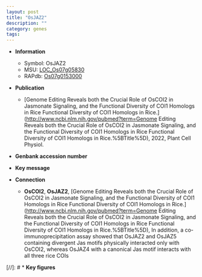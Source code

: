 ```yaml
---
layout: post
title: "OsJAZ2"
description: ""
category: genes
tags: 
---
```


* **Information**  
    + Symbol: OsJAZ2  
    + MSU: [LOC_Os07g05830](http://rice.uga.edu/cgi-bin/ORF_infopage.cgi?orf=LOC_Os07g05830)  
    + RAPdb: [Os07g0153000](http://rapdb.dna.affrc.go.jp/viewer/gbrowse_details/irgsp1?name=Os07g0153000)  

* **Publication**  
    + [Genome Editing Reveals both the Crucial Role of OsCOI2 in Jasmonate Signaling, and the Functional Diversity of COI1 Homologs in Rice Functional Diversity of COI1 Homologs in Rice.](http://www.ncbi.nlm.nih.gov/pubmed?term=Genome Editing Reveals both the Crucial Role of OsCOI2 in Jasmonate Signaling, and the Functional Diversity of COI1 Homologs in Rice Functional Diversity of COI1 Homologs in Rice.%5BTitle%5D), 2022, Plant Cell Physiol.

* **Genbank accession number**  

* **Key message**  

* **Connection**  
    + __OsCOI2__, __OsJAZ2__, [Genome Editing Reveals both the Crucial Role of OsCOI2 in Jasmonate Signaling, and the Functional Diversity of COI1 Homologs in Rice Functional Diversity of COI1 Homologs in Rice.](http://www.ncbi.nlm.nih.gov/pubmed?term=Genome Editing Reveals both the Crucial Role of OsCOI2 in Jasmonate Signaling, and the Functional Diversity of COI1 Homologs in Rice Functional Diversity of COI1 Homologs in Rice.%5BTitle%5D),  In addition, a co-immunoprecipitation assay showed that OsJAZ2 and OsJAZ5 containing divergent Jas motifs physically interacted only with OsCOI2, whereas OsJAZ4 with a canonical Jas motif interacts with all three rice COIs

[//]: # * **Key figures**  


